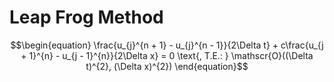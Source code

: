 # Leap Frog Method

$$\begin{equation}
\frac{u_{j}^{n + 1} - u_{j}^{n - 1}}{2\Delta t} + c\frac{u_{j + 1}^{n} - u_{j - 1}^{n}}{2\Delta x} = 0 \text{, T.E.: } \mathscr{O}((\Delta t)^{2}, (\Delta x)^{2})
\end{equation}$$